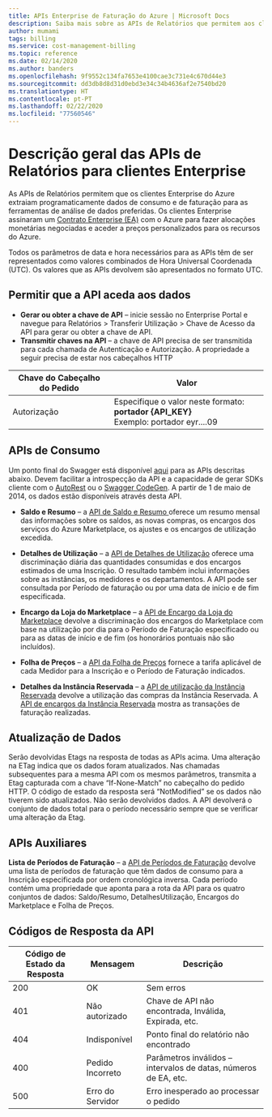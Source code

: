 ```yaml
---
title: APIs Enterprise de Faturação do Azure | Microsoft Docs
description: Saiba mais sobre as APIs de Relatórios que permitem aos clientes Enterprise do Azure extrair dados de consumo através de programação.
author: mumami
tags: billing
ms.service: cost-management-billing
ms.topic: reference
ms.date: 02/14/2020
ms.author: banders
ms.openlocfilehash: 9f9552c134fa7653e4100cae3c731e4c670d44e3
ms.sourcegitcommit: dd3db8d8d31d0ebd3e34c34b4636af2e7540bd20
ms.translationtype: HT
ms.contentlocale: pt-PT
ms.lasthandoff: 02/22/2020
ms.locfileid: "77560546"
---
```

# <a name="overview-of-reporting-apis-for-enterprise-customers"></a>Descrição geral das APIs de Relatórios para clientes Enterprise
As APIs de Relatórios permitem que os clientes Enterprise do Azure extraiam programaticamente dados de consumo e de faturação para as ferramentas de análise de dados preferidas. Os clientes Enterprise assinaram um [Contrato Enterprise (EA)](https://azure.microsoft.com/pricing/enterprise-agreement/) com o Azure para fazer alocações monetárias negociadas e aceder a preços personalizados para os recursos do Azure.

Todos os parâmetros de data e hora necessários para as APIs têm de ser representados como valores combinados de Hora Universal Coordenada (UTC). Os valores que as APIs devolvem são apresentados no formato UTC.

## <a name="enabling-data-access-to-the-api"></a>Permitir que a API aceda aos dados
* **Gerar ou obter a chave de API** – inicie sessão no Enterprise Portal e navegue para Relatórios > Transferir Utilização > Chave de Acesso da API para gerar ou obter a chave de API.
* **Transmitir chaves na API** – a chave de API precisa de ser transmitida para cada chamada de Autenticação e Autorização. A propriedade a seguir precisa de estar nos cabeçalhos HTTP

|Chave do Cabeçalho do Pedido | Valor|
|-|-|
|Autorização| Especifique o valor neste formato: **portador {API_KEY}** <br/> Exemplo: portador eyr....09|

## <a name="consumption-apis"></a>APIs de Consumo
Um ponto final do Swagger está disponível [aqui](https://consumption.azure.com/swagger/ui/index) para as APIs descritas abaixo. Devem facilitar a introspecção da API e a capacidade de gerar SDKs cliente com o [AutoRest](https://github.com/Azure/AutoRest) ou o [Swagger CodeGen](https://swagger.io/swagger-codegen/). A partir de 1 de maio de 2014, os dados estão disponíveis através desta API.

* **Saldo e Resumo** – a [API de Saldo e Resumo ](/rest/api/billing/enterprise/billing-enterprise-api-balance-summary) oferece um resumo mensal das informações sobre os saldos, as novas compras, os encargos dos serviços do Azure Marketplace, os ajustes e os encargos de utilização excedida.

* **Detalhes de Utilização** – a [API de Detalhes de Utilização](/rest/api/billing/enterprise/billing-enterprise-api-usage-detail) oferece uma discriminação diária das quantidades consumidas e dos encargos estimados de uma Inscrição. O resultado também inclui informações sobre as instâncias, os medidores e os departamentos. A API pode ser consultada por Período de faturação ou por uma data de início e de fim especificada.

* **Encargo da Loja do Marketplace** – a [API de Encargo da Loja do Marketplace](/rest/api/billing/enterprise/billing-enterprise-api-marketplace-storecharge) devolve a discriminação dos encargos do Marketplace com base na utilização por dia para o Período de Faturação especificado ou para as datas de início e de fim (os honorários pontuais não são incluídos).

* **Folha de Preços** – a [API da Folha de Preços](/rest/api/billing/enterprise/billing-enterprise-api-pricesheet) fornece a tarifa aplicável de cada Medidor para a Inscrição e o Período de Faturação indicados.

* **Detalhes da Instância Reservada** – a [API de utilização da Instância Reservada](/rest/api/billing/enterprise/billing-enterprise-api-reserved-instance-usage) devolve a utilização das compras da Instância Reservada. A [API de encargos da Instância Reservada](/rest/api/billing/enterprise/billing-enterprise-api-reserved-instance-usage) mostra as transações de faturação realizadas.

## <a name="data-freshness"></a>Atualização de Dados
Serão devolvidas Etags na resposta de todas as APIs acima. Uma alteração na ETag indica que os dados foram atualizados.  Nas chamadas subsequentes para a mesma API com os mesmos parâmetros, transmita a Etag capturada com a chave “If-None-Match” no cabeçalho do pedido HTTP. O código de estado da resposta será “NotModified” se os dados não tiverem sido atualizados. Não serão devolvidos dados. A API devolverá o conjunto de dados total para o período necessário sempre que se verificar uma alteração da Etag.

## <a name="helper-apis"></a>APIs Auxiliares
 **Lista de Períodos de Faturação** – a [API de Períodos de Faturação](/rest/api/billing/enterprise/billing-enterprise-api-billing-periods) devolve uma lista de períodos de faturação que têm dados de consumo para a Inscrição especificada por ordem cronológica inversa. Cada período contém uma propriedade que aponta para a rota da API para os quatro conjuntos de dados: Saldo/Resumo, DetalhesUtilização, Encargos do Marketplace e Folha de Preços.


## <a name="api-response-codes"></a>Códigos de Resposta da API   
|Código de Estado da Resposta|Mensagem|Descrição|
|-|-|-|
|200| OK|Sem erros|
|401| Não autorizado| Chave de API não encontrada, Inválida, Expirada, etc.|
|404| Indisponível| Ponto final do relatório não encontrado|
|400| Pedido Incorreto| Parâmetros inválidos – intervalos de datas, números de EA, etc.|
|500| Erro do Servidor| Erro inesperado ao processar o pedido|
